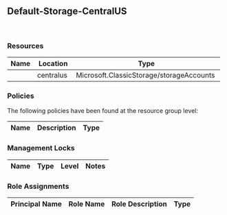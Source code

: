 
## Default-Storage-CentralUS 
 
### Resources


| Name | Location | Type |
| --- | --- | --- |
|   | centralus  | Microsoft.ClassicStorage/storageAccounts  |

### Policies
The following policies have been found at the resource group level: 

| Name | Description | Type |
| --- | --- | --- |

### Management Locks


| Name | Type | Level | Notes |
| --- | --- | --- | --- |

### Role Assignments


| Principal Name | Role Name | Role Description | Type |
| --- | --- | --- | --- |
